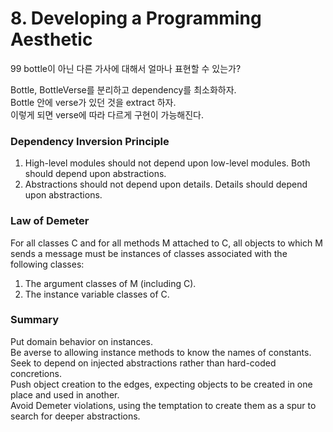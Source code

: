 # 8. Developing a Programming Aesthetic

99 bottle이 아닌 다른 가사에 대해서 얼마나 표현할 수 있는가?  

Bottle, BottleVerse를 분리하고 dependency를 최소화하자.  
Bottle 안에 verse가 있던 것을 extract 하자.  
이렇게 되면 verse에 따라 다르게 구현이 가능해진다.  

### Dependency Inversion Principle  

1. High-level modules should not depend upon low-level modules. Both should depend upon abstractions.  
2. Abstractions should not depend upon details. Details should depend upon abstractions.

### Law of Demeter

For all classes C and for all methods M attached to C, all objects to which M sends a message must be instances of classes associated with the following classes:
1. The argument classes of M (including C). 
2. The instance variable classes of C.


### Summary
Put domain behavior on instances.  
Be averse to allowing instance methods to know the names of constants.  
Seek to depend on injected abstractions rather than hard-coded concretions.  
Push object creation to the edges, expecting objects to be created in one place and used in another.  
Avoid Demeter violations, using the temptation to create them as a spur to search for deeper abstractions.  

